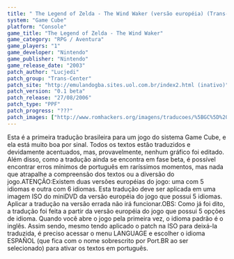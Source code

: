 ```yaml
---
title: " The Legend of Zelda - The Wind Waker (versão européia) (Trans-Center)"
system: "Game Cube"
platform: "Console"
game_title: "The Legend of Zelda - The Wind Waker"
game_category: "RPG / Aventura"
game_players: "1"
game_developer: "Nintendo"
game_publisher: "Nintendo"
game_release_date: "2003"
patch_author: "Lucjedi"
patch_group: "Trans-Center"
patch_site: "http://emulandogba.sites.uol.com.br/index2.html (inativo)"
patch_version: "0.1 beta"
patch_release: "27/08/2006"
patch_type: "PPF"
patch_progress: "???"
patch_images: ["http://www.romhackers.org/imagens/traducoes/%5BGC%5D%20The%20Legend%20of%20Zelda%20-%20The%20Wind%20Waker%20-%20Trans-Center%20-%201.jpg","http://www.romhackers.org/imagens/traducoes/%5BGC%5D%20The%20Legend%20of%20Zelda%20-%20The%20Wind%20Waker%20-%20Trans-Center%20-%202.jpg","http://www.romhackers.org/imagens/traducoes/%5BGC%5D%20The%20Legend%20of%20Zelda%20-%20The%20Wind%20Waker%20-%20Trans-Center%20-%203.jpg"]
---
```

Esta é a primeira tradução brasileira para um jogo do sistema Game Cube, e ela está muito boa por sinal. Todos os textos estão traduzidos e devidamente acentuados, mas, provavelmente, nenhum gráfico foi editado. Além disso, como a tradução ainda se encontra em fase beta, é possível encontrar erros mínimos de português em raríssimos momentos, mas nada que atrapalhe a compreensão dos textos ou a diversão do jogo.ATENÇÃO:Existem duas versões européias do jogo: uma com 5 idiomas e outra com 6 idiomas. Esta tradução deve ser aplicada em uma imagem ISO do miniDVD da versão européia do jogo que possui 5 idiomas. Aplicar a tradução na versão errada não irá funcionar.OBS: Como já foi dito, a tradução foi feita a partir da versão européia do jogo que possui 5 opções de idioma. Quando você abre o jogo pela primeira vez, o idioma padrão é o inglês. Assim sendo, mesmo tendo aplicado o patch na ISO para deixá-la traduzida, é preciso acessar o menu LANGUAGE e escolher o idioma ESPAÑOL (que fica com o nome sobrescrito por Port.BR ao ser selecionado) para ativar os textos em português.